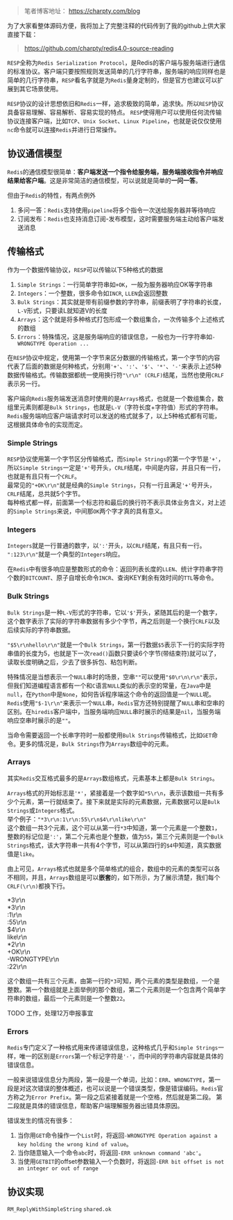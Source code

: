 > 笔者博客地址： https://charpty.com/blog


为了大家看整体源码方便，我将加上了完整注释的代码传到了我的github上供大家直接下载：
> https://github.com/charpty/redis4.0-source-reading

```RESP```全称为```Redis Serialization Protocol```，是Redis的客户端与服务端进行通信的标准协议。客户端只要按照规则发送简单的几行字符串，服务端的响应同样也是简单的几行字符串，```RESP```看名字就是为```Redis```量身定制的，但是官方也建议可以扩展到其它场景使用。 

```RESP```协议的设计思想依旧和```Redis```一样，追求极致的简单，追求快。所以```RESP```协议具备容易理解、容易解析、容易实现的特点。 ```RESP```使得用户可以使用任何流传输协议连接客户端，比如```TCP```、```Unix Socket```、```Linux Pipeline```，也就是说仅仅使用```nc```命令就可以连接```Redis```并进行日常操作。

## 协议通信模型
```Redis```的通信模型很简单：**客户端发送一个指令给服务端，服务端接收指令并响应结果给客户端**。这是非常简洁的通信模型，可以说就是简单的**一问一答**。  

但由于```Redis```的特性，有两点例外  
1. 多问一答：```Redis```支持使用```pipeline```将多个指令一次送给服务器并等待响应  
2. 订阅发布：```Redis```也支持消息订阅-发布模型，这时需要服务端主动给客户端发送消息

## 传输格式
作为一个数据传输协议，```RESP```可以传输以下5种格式的数据   
1. ```Simple Strings```：一行简单字符串如```+OK```，一般为服务器响应OK等字符串  
2. ```Integers```：一个整数，很多命令如```INCR```, ```LLEN```会返回整数  
3. ```Bulk Strings```：其实就是带有前缀参数的字符串，前缀表明了字符串的长度，```L-V```形式，只要读L就知道V的长度  
4. ```Arrays```：这个就是将多种格式打包形成一个数组集合，一次传输多个上述格式的数组  
5. ```Errors```：特殊情况，这是服务端响应的错误信息，一般也为一行字符串如```-WRONGTYPE Operation ...```     

在```RESP```协议中规定，使用第一个字节来区分数据的传输格式，第一个字节的内容代表了后面的数据是何种格式，分别用```'+'```、```':'```、```'$'```、```'*'```、```'-'```来表示上述5种数据传输格式。传输数据都统一使用换行符```"\r\n" (CRLF)```结尾，当然也使用```CRLF```表示另一行。

客户端向```Redis```服务端发送消息时使用的是```Arrays```格式，也就是一个数组集合，数组里元素则都是```Bulk Strings```，也就是```L-V```（字符长度+字符值）形式的字符串。  
```Redis```服务端响应客户端请求时可以发送的格式就多了，以上5种格式都有可能，这根据具体命令的实现而定。

### Simple Strings
```RESP```协议使用第一个字节区分传输格式，而```Simple Strings```的第一个字节是```'+'```，所以```Simple Strings```一定是```'+'```号开头，```CRLF```结尾，中间是内容，并且只有一行，也就是有且只有一个```CRLF```。  
最常见的```"+OK\r\n"```就是经典的```Simple Strings```，只有一行且满足```'+'```号开头，```CRLF```结尾，总共就5个字节。  
每种格式都一样，前面第一个标志符和最后的换行符不表示具体业务含义，对上述的```Simple Strings```来说，中间那```OK```两个字才真的具有意义。  


### Integers
```Integers```就是一行普通的数字，以```':'```开头，以```CRLF```结尾，有且只有一行。  
```":123\r\n"```就是一个典型的```Integers```响应。  

在```Redis```中有很多响应是整数形式的命令：返回列表长度的```LLEN```、统计字符串字符个数的```BITCOUNT```、原子自增长命令```INCR```、查询KEY剩余有效时间的```TTL```等命令。

### Bulk Strings
```Bulk Strings```是一种```L-V```形式的字符串，它以```'$'```开头，紧随其后的是一个数字，这个数字表示了实际的字符串数据有多少个字节，再之后则是一个换行```CRLF```以及后续实际的字符串数据。  

```"$5\r\nhello\r\n"```就是一个```Bulk Strings```，第一行数据```$5```表示下一行的实际字符串值的长度为5，也就是下一次```read()```函数只要读6个字节(带结束符)就可以了，读取长度明确之后，少去了很多拆包、粘包判断。 

特殊情况是当想表示一个```NULL```串时的场景，空串```""```可以使用```"$0\r\n\r\n"```表示，但我们知道编程语言都有一个和```C```语言```NULL```类似的表示空的常量，在```Java```中是```null```，在```Python```中是```None```，如何告诉程序端这个命令的返回值是一个```NULL```呢。  
```Redis```使用```"$-1\r\n"```来表示一个```NULL```串，```Redis```官方还特别提醒了```NULL```串和空串的区别。在```hiredis```客户端中，当服务端响应```NULL```串时展示的结果是```nil```，当服务端响应空串时展示的是```""```。

当命令需要返回一个长串字符时一般都使用```Bulk Strings```传输格式，比如```GET```命令。更多的情况是，```Bulk Strings```作为```Arrays```数组中的元素。


### Arrays
其实```Redis```交互格式最多的是```Arrays```数组格式，元素基本上都是```Bulk Strings```。  

```Arrays```格式的开始标志是```'*'```，紧接着是一个数字如```*5\r\n```，表示该数组一共有多少个元素，第一行就结束了。接下来就是实际的元素数据，元素数据可以是```Bulk Strings```或```Integers```格式。  
举个例子：```"*3\r\n:1\r\n:55\r\n$4\r\nlike\r\n"```  
这个数组一共3个元素，这个可以从第一行```*3```中知道，第一个元素是一个整数```1```，整数的标记位是```':'```，第二个元素也是个整数，值为```55```，第三个元素则是一个```Bulk Strings```格式，该大字符串一共有4个字节，可以从第四行的```$4```中知道，真实数据值是```like```。

由上可见，```Arrays```格式也就是多个简单格式的组合，数组中的元素的类型可以各不相同，并且，```Arrays```数组是可以**嵌套**的，如下所示，为了展示清楚，我们每个```CRLF(\r\n)```都换下行。  

*3\r\n  
*3\r\n  
:1\r\n  
:55\r\n  
$4\r\n  
like\r\n  
*2\r\n  
+OK\r\n  
-WRONGTYPE\r\n  
:22\r\n 

这个数组一共有三个元素，由第一行的```*3```可知，两个元素的类型是数组，一个是整数。第一个数组就是上面举例的那个数组，第二个元素则是一个包含两个简单字符串的数组，最后一个元素则是一个整数```22```。

TODO 工作，处理12万申报事宜




### Errors
```Redis```专门定义了一种格式用来传递错误信息，这种格式几乎和```Simple Strings```一样，唯一的区别是```Errors```第一个标记字符是```'-'```，而中间的字符串内容就是具体的错误信息。 
 
一般来说错误信息分为两段，第一段是一个单词，比如：```ERR```、```WRONGTYPE```，第一段是对这次错误的整体概述，也可以说是一个错误类型，像是错误编码。```Redis```官方称之为```Error Prefix```。第一段之后紧接着就是一个空格，然后就是第二段。
第二段就是具体的错误信息，帮助客户端理解服务器出错具体原因。

错误发生的情况有很多：  
1. 当你用```GET```命令操作一个```List```时，将返回```-WRONGTYPE Operation against a key holding the wrong kind of value```。  
2. 当你随意输入一个命令```abc```时，将返回```-ERR unknown command 'abc'```。  
3. 当使用```GETBIT```的offset参数输入一个负数时，将返回```-ERR bit offset is not an integer or out of range```

## 协议实现
```RM_ReplyWithSimpleString```
```shared.ok```





